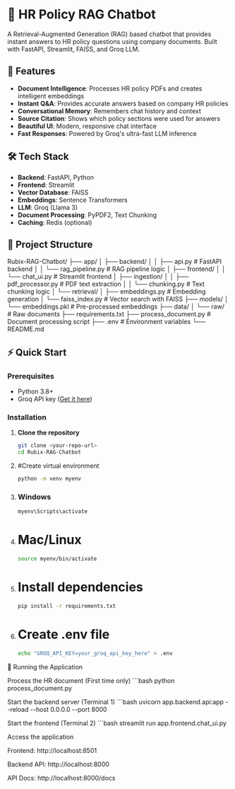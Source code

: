 # 🤖 HR Policy RAG Chatbot

A Retrieval-Augmented Generation (RAG) based chatbot that provides instant answers to HR policy questions using company documents. Built with FastAPI, Streamlit, FAISS, and Groq LLM.

## 🚀 Features

- **Document Intelligence**: Processes HR policy PDFs and creates intelligent embeddings
- **Instant Q&A**: Provides accurate answers based on company HR policies
- **Conversational Memory**: Remembers chat history and context
- **Source Citation**: Shows which policy sections were used for answers
- **Beautiful UI**: Modern, responsive chat interface
- **Fast Responses**: Powered by Groq's ultra-fast LLM inference

## 🛠️ Tech Stack

- **Backend**: FastAPI, Python
- **Frontend**: Streamlit
- **Vector Database**: FAISS
- **Embeddings**: Sentence Transformers
- **LLM**: Groq (Llama 3)
- **Document Processing**: PyPDF2, Text Chunking
- **Caching**: Redis (optional)

## 📁 Project Structure


Rubix-RAG-Chatbot/
├── app/
│ ├── backend/
│ │ ├── api.py # FastAPI backend
│ │ └── rag_pipeline.py # RAG pipeline logic
│ ├── frontend/
│ │ └── chat_ui.py # Streamlit frontend
│ ├── ingestion/
│ │ ├── pdf_processor.py # PDF text extraction
│ │ └── chunking.py # Text chunking logic
│ └── retrieval/
│ ├── embeddings.py # Embedding generation
│ └── faiss_index.py # Vector search with FAISS
├── models/
│ └── embeddings.pkl # Pre-processed embeddings
├── data/
│ └── raw/ # Raw documents
├── requirements.txt
├── process_document.py # Document processing script
├── .env # Environment variables
└── README.md


## ⚡ Quick Start

### Prerequisites

- Python 3.8+
- Groq API key ([Get it here](https://console.groq.com/))

### Installation

1. **Clone the repository**
   ```bash
   git clone <your-repo-url>
   cd Rubix-RAG-Chatbot

2. #Create virtual environment
    ```bash
    python -m venv myenv

3. ### Windows
    ```bash
    myenv\Scripts\activate

4. # Mac/Linux
    ```bash
    source myenv/bin/activate

5. # Install dependencies
    ```bash
    pip install -r requirements.txt

6. # Create .env file
    ```bash
    echo "GROQ_API_KEY=your_groq_api_key_here" > .env

🚀 Running the Application

Process the HR document (First time only)
    ```bash
    python process_document.py

Start the backend server (Terminal 1)
    ```bash
    uvicorn app.backend.api:app --reload --host 0.0.0.0 --port 8000

Start the frontend (Terminal 2)
    ```bash
    streamlit run app.frontend.chat_ui.py

Access the application

Frontend: http://localhost:8501

Backend API: http://localhost:8000

API Docs: http://localhost:8000/docs
